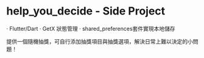 # help_you_decide - Side Project

· Flutter/Dart
· GetX 狀態管理
· shared_preferences套件實現本地儲存

提供一個隨機抽獎，可自行添加抽獎項目與抽獎選項，解決日常上難以決定的小問題！
